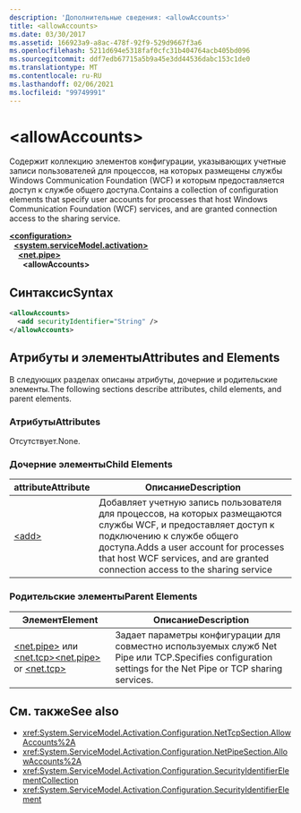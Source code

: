 ```yaml
---
description: 'Дополнительные сведения: <allowAccounts>'
title: <allowAccounts>
ms.date: 03/30/2017
ms.assetid: 166923a9-a8ac-478f-92f9-529d9667f3a6
ms.openlocfilehash: 5211d694e5318faf0cfc31b404764acb405bd096
ms.sourcegitcommit: ddf7edb67715a5b9a45e3dd44536dabc153c1de0
ms.translationtype: MT
ms.contentlocale: ru-RU
ms.lasthandoff: 02/06/2021
ms.locfileid: "99749991"
---
```

# \<allowAccounts>

<span data-ttu-id="c4b37-102">Содержит коллекцию элементов конфигурации, указывающих учетные записи пользователей для процессов, на которых размещены службы Windows Communication Foundation (WCF) и которым предоставляется доступ к службе общего доступа.</span><span class="sxs-lookup"><span data-stu-id="c4b37-102">Contains a collection of configuration elements that specify user accounts for processes that host Windows Communication Foundation (WCF) services, and are granted connection access to the sharing service.</span></span>  
  
[**\<configuration>**](../configuration-element.md)\
&nbsp;&nbsp;[**\<system.serviceModel.activation>**](system-servicemodel-activation.md)\
&nbsp;&nbsp;&nbsp;&nbsp;[**\<net.pipe>**](net-pipe.md)\
&nbsp;&nbsp;&nbsp;&nbsp;&nbsp;&nbsp;**\<allowAccounts>**  
  
## <a name="syntax"></a><span data-ttu-id="c4b37-103">Синтаксис</span><span class="sxs-lookup"><span data-stu-id="c4b37-103">Syntax</span></span>  
  
```xml  
<allowAccounts>
  <add securityIdentifier="String" />
</allowAccounts>
```  
  
## <a name="attributes-and-elements"></a><span data-ttu-id="c4b37-104">Атрибуты и элементы</span><span class="sxs-lookup"><span data-stu-id="c4b37-104">Attributes and Elements</span></span>  

 <span data-ttu-id="c4b37-105">В следующих разделах описаны атрибуты, дочерние и родительские элементы.</span><span class="sxs-lookup"><span data-stu-id="c4b37-105">The following sections describe attributes, child elements, and parent elements.</span></span>  
  
### <a name="attributes"></a><span data-ttu-id="c4b37-106">Атрибуты</span><span class="sxs-lookup"><span data-stu-id="c4b37-106">Attributes</span></span>  

 <span data-ttu-id="c4b37-107">Отсутствует.</span><span class="sxs-lookup"><span data-stu-id="c4b37-107">None.</span></span>  
  
### <a name="child-elements"></a><span data-ttu-id="c4b37-108">Дочерние элементы</span><span class="sxs-lookup"><span data-stu-id="c4b37-108">Child Elements</span></span>  
  
|<span data-ttu-id="c4b37-109">attribute</span><span class="sxs-lookup"><span data-stu-id="c4b37-109">Attribute</span></span>|<span data-ttu-id="c4b37-110">Описание</span><span class="sxs-lookup"><span data-stu-id="c4b37-110">Description</span></span>|  
|---------------|-----------------|  
|[\<add>](add-of-allowaccounts.md)|<span data-ttu-id="c4b37-111">Добавляет учетную запись пользователя для процессов, на которых размещаются службы WCF, и предоставляет доступ к подключению к службе общего доступа.</span><span class="sxs-lookup"><span data-stu-id="c4b37-111">Adds a user account for processes that host WCF services, and are granted connection access to the sharing service</span></span>|  
  
### <a name="parent-elements"></a><span data-ttu-id="c4b37-112">Родительские элементы</span><span class="sxs-lookup"><span data-stu-id="c4b37-112">Parent Elements</span></span>  
  
|<span data-ttu-id="c4b37-113">Элемент</span><span class="sxs-lookup"><span data-stu-id="c4b37-113">Element</span></span>|<span data-ttu-id="c4b37-114">Описание</span><span class="sxs-lookup"><span data-stu-id="c4b37-114">Description</span></span>|  
|-------------|-----------------|  
|<span data-ttu-id="c4b37-115">[\<net.pipe>](net-pipe.md) или [\<net.tcp>](net-tcp.md)</span><span class="sxs-lookup"><span data-stu-id="c4b37-115">[\<net.pipe>](net-pipe.md) or [\<net.tcp>](net-tcp.md)</span></span>|<span data-ttu-id="c4b37-116">Задает параметры конфигурации для совместно используемых служб Net Pipe или TCP.</span><span class="sxs-lookup"><span data-stu-id="c4b37-116">Specifies configuration settings for the Net Pipe or TCP sharing services.</span></span>|  
  
## <a name="see-also"></a><span data-ttu-id="c4b37-117">См. также</span><span class="sxs-lookup"><span data-stu-id="c4b37-117">See also</span></span>

- <xref:System.ServiceModel.Activation.Configuration.NetTcpSection.AllowAccounts%2A>
- <xref:System.ServiceModel.Activation.Configuration.NetPipeSection.AllowAccounts%2A>
- <xref:System.ServiceModel.Activation.Configuration.SecurityIdentifierElementCollection>
- <xref:System.ServiceModel.Activation.Configuration.SecurityIdentifierElement>
